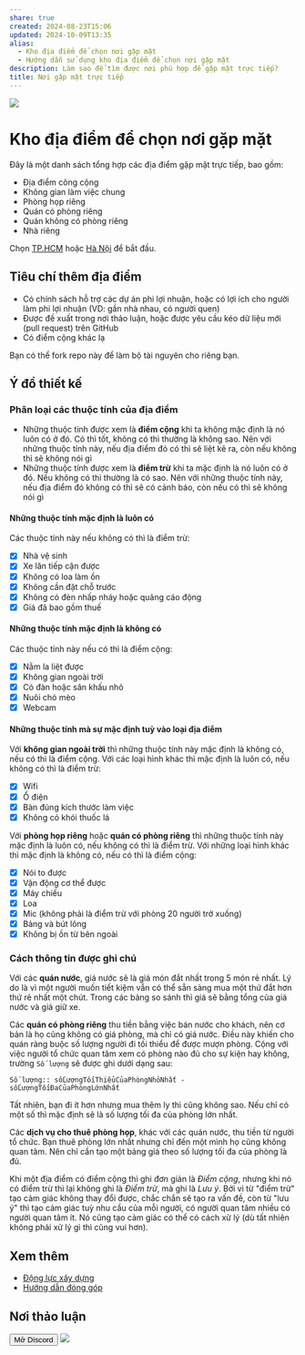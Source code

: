 ```yaml
---
share: true
created: 2024-08-23T15:06
updated: 2024-10-09T13:35
alias:
  - Kho địa điểm để chọn nơi gặp mặt
  - Hướng dẫn sử dụng kho địa điểm để chọn nơi gặp mặt
description: Làm sao để tìm được nơi phù hợp để gặp mặt trực tiếp?
title: Nơi gặp mặt trực tiếp
---
```

![](https://i.imgur.com/CXHXI7y.png)
# Kho địa điểm để chọn nơi gặp mặt 
Đây là một danh sách tổng hợp các địa điểm gặp mặt trực tiếp, bao gồm:
- Địa điểm công cộng
- Không gian làm việc chung
- Phòng họp riêng
- Quán có phòng riêng
- Quán không có phòng riêng
- Nhà riêng

Chọn [TP.HCM](./TP.HCM/index.md) hoặc [Hà Nội](./H%C3%A0%20N%E1%BB%99i/index.md) để bắt đầu. 

## Tiêu chí thêm địa điểm
- Có chính sách hỗ trợ các dự án phi lợi nhuận, hoặc có lợi ích cho người làm phi lợi nhuận (VD: gần nhà nhau, có người quen)
- Được đề xuất trong nơi thảo luận, hoặc được yêu cầu kéo dữ liệu mới (pull request) trên GitHub
- Có điểm cộng khác lạ

Bạn có thể fork repo này để làm bộ tài nguyên cho riêng bạn.

## Ý đồ thiết kế
### Phân loại các thuộc tính của địa điểm
- Những thuộc tính được xem là **điểm cộng** khi ta không mặc định là nó luôn có ở đó. Có thì tốt, không có thì thường là không sao. Nên với những thuộc tính này, nếu địa điểm đó có thì sẽ liệt kê ra, còn nếu không thì sẽ không nói gì
- Những thuộc tính được xem là **điểm trừ** khi ta mặc định là nó luôn có ở đó. Nếu không có thì thường là có sao. Nên với những thuộc tính này, nếu địa điểm đó không có thì sẽ có cảnh báo, còn nếu có thì sẽ không nói gì

#### Những thuộc tính mặc định là luôn có
Các thuộc tính này nếu không có thì là điểm trừ:
- [x] Nhà vệ sinh
- [x] Xe lăn tiếp cận được
- [x] Không có loa làm ồn
- [x] Không cần đặt chỗ trước
- [x] Không có đèn nhấp nháy hoặc quảng cáo động
- [x] Giá đã bao gồm thuế

#### Những thuộc tính mặc định là không có
Các thuộc tính này nếu có thì là điểm cộng:
- [x] Nằm la liệt được
- [x] Không gian ngoài trời
- [x] Có đàn hoặc sân khấu nhỏ
- [x] Nuôi chó mèo
- [x] Webcam

#### Những thuộc tính mà sự mặc định tuỳ vào loại địa điểm
Với **không gian ngoài trời** thì những thuộc tính này mặc định là không có, nếu có thì là điểm cộng. Với các loại hình khác thì mặc định là luôn có, nếu không có thì là điểm trừ:
- [x] Wifi 
- [x] Ổ điện
- [x] Bàn đúng kích thước làm việc
- [x] Không có khói thuốc lá

Với **phòng họp riêng** hoặc **quán có phòng riêng** thì những thuộc tính này mặc định là luôn có, nếu không có thì là điểm trừ. Với những loại hình khác thì mặc định là không có, nếu có thì là điểm cộng:
- [x] Nói to được
- [x] Vận động cơ thể được
- [x] Máy chiếu
- [x] Loa 
- [x] Mic (không phải là điểm trừ với phòng 20 người trở xuống)
- [x] Bảng và bút lông
- [x] Không bị ồn từ bên ngoài

### Cách thông tin được ghi chú
Với các **quán nước**, giá nước sẽ là giá món đắt nhất trong 5 món rẻ nhất. Lý do là vì một người muốn tiết kiệm vẫn có thể sẵn sàng mua một thứ đắt hơn thứ rẻ nhất một chút. Trong các bảng so sánh thì giá sẽ bằng tổng của giá nước và giá giữ xe.

Các **quán có phòng riêng**  thu tiền bằng việc bán nước cho khách, nên cơ bản là họ cũng không có giá phòng, mà chỉ có giá nước. Điều này khiến cho quán ràng buộc số lượng người đi tối thiểu để được mượn phòng. Cộng với việc người tổ chức quan tâm xem có phòng nào đủ cho sự kiện hay không, trường `Số lượng` sẽ được ghi dưới dạng sau:
```
Số lượng:: sốLượngTốiThiểuCủaPhòngNhỏNhất - sốLượngTốiĐaCủaPhòngLớnNhất
```

Tất nhiên, bạn đi ít hơn nhưng mua thêm ly thì cũng không sao. Nếu chỉ có một số thì mặc định sẽ là số lượng tối đa của phòng lớn nhất.

Các **dịch vụ cho thuê phòng họp**, khác với các quán nước, thu tiền từ người tổ chức. Bạn thuê phòng lớn nhất nhưng chỉ đến một mình họ cũng không quan tâm. Nên chỉ cần tạo một bảng giá theo số lượng tối đa của phòng là đủ.

Khi một địa điểm có điểm cộng thì ghi đơn giản là *Điểm cộng*, nhưng khi nó có điểm trừ thì lại không ghi là *Điểm trừ*, mà ghi là *Lưu ý*. Bởi vì từ "điểm trừ" tạo cảm giác không thay đổi được, chắc chắn sẽ tạo ra vấn đề, còn từ "lưu ý" thì tạo cảm giác tuỳ nhu cầu của mỗi người, có người quan tâm nhiều có người quan tâm ít. Nó cũng tạo cảm giác có thể có cách xử lý (dù tất nhiên không phải xử lý gì thì cũng vui hơn).

## Xem thêm
- [Động lực xây dựng](./%C4%90%E1%BB%99ng%20l%E1%BB%B1c%20x%C3%A2y%20d%E1%BB%B1ng.md)
- [Hướng dẫn đóng góp](./H%C6%B0%E1%BB%9Bng%20d%E1%BA%ABn%20%C4%91%C3%B3ng%20g%C3%B3p.md)

## Nơi thảo luận
<button onclick="location.href='https://doi-thoai.deno.dev/Discord.4s.1'" type="button">Mở Discord</button>
[![](https://i.imgur.com/ds6m65A.png)](https://doi-thoai.deno.dev/Discord.4s.1)
